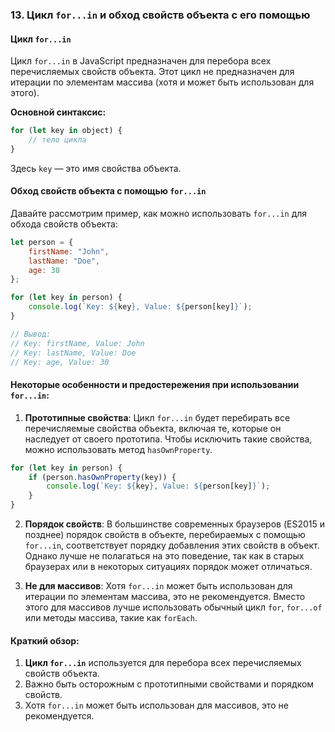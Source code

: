 ### 13. Цикл `for...in` и обход свойств объекта с его помощью

#### Цикл `for...in`

Цикл `for...in` в JavaScript предназначен для перебора всех перечисляемых свойств объекта. Этот цикл не предназначен для итерации по элементам массива (хотя и может быть использован для этого).

**Основной синтаксис:**

```javascript
for (let key in object) {
    // тело цикла
}
```

Здесь `key` — это имя свойства объекта.

#### Обход свойств объекта с помощью `for...in`

Давайте рассмотрим пример, как можно использовать `for...in` для обхода свойств объекта:

```javascript
let person = {
    firstName: "John",
    lastName: "Doe",
    age: 30
};

for (let key in person) {
    console.log(`Key: ${key}, Value: ${person[key]}`);
}

// Вывод:
// Key: firstName, Value: John
// Key: lastName, Value: Doe
// Key: age, Value: 30
```

#### Некоторые особенности и предостережения при использовании `for...in`:

1. **Прототипные свойства**: Цикл `for...in` будет перебирать все перечисляемые свойства объекта, включая те, которые он наследует от своего прототипа. Чтобы исключить такие свойства, можно использовать метод `hasOwnProperty`.

```javascript
for (let key in person) {
    if (person.hasOwnProperty(key)) {
        console.log(`Key: ${key}, Value: ${person[key]}`);
    }
}
```

2. **Порядок свойств**: В большинстве современных браузеров (ES2015 и позднее) порядок свойств в объекте, перебираемых с помощью `for...in`, соответствует порядку добавления этих свойств в объект. Однако лучше не полагаться на это поведение, так как в старых браузерах или в некоторых ситуациях порядок может отличаться.

3. **Не для массивов**: Хотя `for...in` может быть использован для итерации по элементам массива, это не рекомендуется. Вместо этого для массивов лучше использовать обычный цикл `for`, `for...of` или методы массива, такие как `forEach`.

#### Краткий обзор:

1. **Цикл `for...in`** используется для перебора всех перечисляемых свойств объекта.
2. Важно быть осторожным с прототипными свойствами и порядком свойств.
3. Хотя `for...in` может быть использован для массивов, это не рекомендуется.
